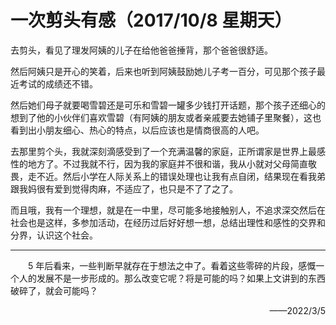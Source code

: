 # 一次剪头有感（2017/10/8 星期天）

去剪头，看见了理发阿姨的儿子在给他爸爸捶背，那个爸爸很舒适。

然后阿姨只是开心的笑着，后来也听到阿姨鼓励她儿子考一百分，可见那个孩子最近考试的成绩还不错。

然后她们母子就要喝雪碧还是可乐和雪碧一罐多少钱打开话题，那个孩子还细心的想到了他的小伙伴们喜欢雪碧（有阿姨的朋友或者亲戚要去她铺子里聚餐），这也看到出小朋友细心、热心的特点，以后应该也是情商很高的人吧。

去那里剪个头，我就深刻滴感受到了一个充满温馨的家庭，正所谓家是世界上最感性的地方了。不过我就不行，因为我的家庭并不很和谐，我从小就对父母简直敬畏，走不近。然后小学在人际关系上的错误处理也让我有点自闭，结果现在看我弟跟我妈很有爱到觉得肉麻，不适应了，也只是不了了之了。

而且哦，我有一个理想，就是在一中里，尽可能多地接触别人，不追求深交然后在社会也是这样，多参加活动，在经历过后好好想一想，总结出理性和感性的交界和分界，认识这个社会。

---

&emsp;&emsp;5 年后看来，一些判断早就存在于想法之中了。看着这些零碎的片段，感慨一个人的发展不是一步形成的。那么改变它呢？将是可能的吗？如果上文讲到的东西破碎了，就会可能吗？
<p align=right>——2022/3/5</p>